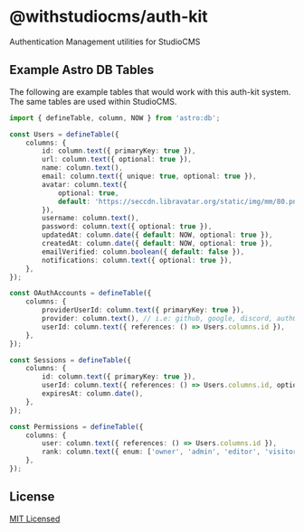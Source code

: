 # @withstudiocms/auth-kit

Authentication Management utilities for StudioCMS

## Example Astro DB Tables

The following are example tables that would work with this auth-kit system. The same tables are used within StudioCMS.

```ts
import { defineTable, column, NOW } from 'astro:db';

const Users = defineTable({
	columns: {
		id: column.text({ primaryKey: true }),
		url: column.text({ optional: true }),
		name: column.text(),
		email: column.text({ unique: true, optional: true }),
		avatar: column.text({
			optional: true,
			default: 'https://seccdn.libravatar.org/static/img/mm/80.png',
		}),
		username: column.text(),
		password: column.text({ optional: true }),
		updatedAt: column.date({ default: NOW, optional: true }),
		createdAt: column.date({ default: NOW, optional: true }),
		emailVerified: column.boolean({ default: false }),
		notifications: column.text({ optional: true }),
	},
});

const OAuthAccounts = defineTable({
	columns: {
		providerUserId: column.text({ primaryKey: true }),
		provider: column.text(), // i.e: github, google, discord, auth0 (dynamic to allow new providers on the fly)
		userId: column.text({ references: () => Users.columns.id }),
	},
});

const Sessions = defineTable({
	columns: {
		id: column.text({ primaryKey: true }),
		userId: column.text({ references: () => Users.columns.id, optional: false }),
		expiresAt: column.date(),
	},
});

const Permissions = defineTable({
	columns: {
		user: column.text({ references: () => Users.columns.id }),
		rank: column.text({ enum: ['owner', 'admin', 'editor', 'visitor', 'unknown'] }),
	},
});
```

## License

[MIT Licensed](./LICENSE)